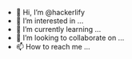 - 👋 Hi, I’m @hackerlify
- 👀 I’m interested in ...
- 🌱 I’m currently learning ...
- 💞️ I’m looking to collaborate on ...
- 📫 How to reach me ...

<!---
hackerlify/hackerlify is a ✨ special ✨ repository because its `README.md` (this file) appears on your GitHub profile.
You can click the Preview link to take a look at your changes.
--->
